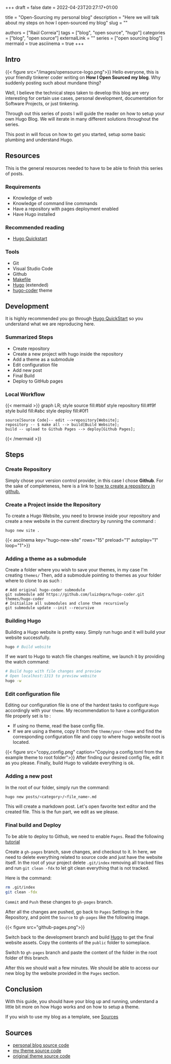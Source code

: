 +++ 
draft = false
date = 2022-04-23T20:27:17+01:00

title = "Open-Sourcing my personal blog"
description = "Here we will talk about my steps on how I open-sourced my blog"
slug = ""

authors = ["Raúl Correia"]
tags = ["blog", "open source", "hugo"]
categories = ["blog", "open source"]
externalLink = ""
series = ["open sourcing blog"]
mermaid = true
asciinema = true
+++

## Intro

{{< figure src="/images/opensource-logo.png">}}
Hello everyone, this is your friendly tinkerer coder writing on **How I Open Sourced my blog**. 
Why suddenly posting such about mundane thing? 

Well, I believe the technical steps taken to develop this blog are very interesting for certain use cases, personal development, documentation for Software Projects, or just tinkering.

Through out this series of posts I will guide the reader on how to setup your own Hugo Blog. We will iterate in many different solutions throughout the series.

This post in will focus on how to get you started, setup some basic plumbing and understand Hugo.

## Resources
This is the general resources needed to have to be able to finish this series of posts.

### Requirements
* Knowledge of web
* Knowledge of command line commands
* Have a repository with pages deployment enabled
* Have Hugo installed

### Recommended reading
* [Hugo Quickstart](https://gohugo.io/getting-started/quick-start/)

### Tools
* Git
* Visual Studio Code
* Github
* [Makefile](https://github.com/raulcorreia7/personal-blog/blob/master/makefile)
* [Hugo](https://gohugo.io/) (extended)
* [hugo-coder](https://github.com/luizdepra/hugo-coder) theme

## Development
It is highly recommended you go through [Hugo QuickStart](#recommended-reading) so you understand what we are reproducing here.
### Summarized Steps
* Create repository
* Create a new project with hugo inside the repository
* Add a theme as a submodule
* Edit configuration file
* Add new post
* Final Build
* Deploy to GitHub pages


### Local Workflow
{{< mermaid >}}
graph LR;
    style source fill:#bbf
    style repository fill:#f9f
    style build fill:#abc
    style deploy fill:#0f1

    source[Source Code]-- edit -->repository[Website];
    repository -- $ make all --> build[Build Website];
    build -- upload to Github Pages --> deploy[Github Pages];
{{< /mermaid >}}


## Steps


### Create Repository
Simply chose your version control provider, in this case I chose **Github**. For the sake of completeness, here is a link to [how to create a repository in github.](https://docs.github.com/en/get-started/quickstart/create-a-repo)

### Create a Project inside the Repository
To create a Hugo Website, you need to browse inside your repository and create a new website in the current directory by running the command :
```shell
hugo new site .
```

{{< asciinema key="hugo-new-site" rows="15" preload="1" autoplay="1" loop="1">}}


### Adding a theme as a submodule

Create a folder where you wish to save your themes, in my case I'm creating `themes/`
Then, add a submodule pointing to themes as your folder where to clone to as such :
```shell
# Add original hugo-coder submodule
git submodule add https://github.com/luizdepra/hugo-coder.git themes/hugo-coder
# Initialize all submodules and clone them recursively
git submodule update --init --recursive
```

### Building Hugo
Building a Hugo website is pretty easy.
Simply run hugo and it will build your website successfully.
```sh
hugo # Build website
```
If we want to Hugo to watch file changes realtime, we launch it by providing the watch command:
```sh
# Build hugo with file changes and preview
# Open localhost:1313 to preview website
hugo -w  
```
### Edit configuration file
Editing our configuration file is one of the hardest tasks to configure `Hugo` accordingly with your `theme`.
My recommendation to have a configuration file properly set is to :
* If using no theme, read the base config file.
* If we are using a theme, copy it from the `theme/your-theme` and find the corresponding configuration file and copy to where hugo website root is located. 

{{< figure src="copy_config.png" caption="Copying a config.toml from the example theme to root folder">}}
After finding our desired config file, edit it as you please.
Finally, build Hugo to validate everything is ok.

### Adding a new post

In the root of our folder, simply run the command:
```sh
hugo new posts/<category>/<file_name>.md
```
This will create a markdown post. Let's open favorite text editor and the created file. This is the fun part, we edit as we please.

### Final build and Deploy

To be able to deploy to Github, we need to enable `Pages`. Read the following [tutorial](https://docs.github.com/en/pages/quickstart)

Create a `gh-pages` branch, save changes, and checkout to it.
In here, we need to delete everything related to source code and just have the website itself.
In the root of your project delete `.git/index` removing all tracked files and run `git clean -fdx` to let git clean everything that is not tracked.


Here is the command:
```sh
rm .git/index
git clean -fdx
```
`Commit` and `Push` these changes to `gh-pages` branch.

After all the changes are pushed, go back to `Pages` Settings in the Repository, and point the `Source` to `gh-pages` like the following image.

{{< figure src="github-pages.png">}}

Switch back to the development branch and build [Hugo](#building-hugo) to get the final website assets. Copy the contents of the `public` folder to someplace. 

Switch to `gh-pages` branch and paste the content of the folder in the root folder of this branch.

After this we should wait a few minutes. We should be able to access our new blog by the website provided in the `Pages` section.


## Conclusion

With this guide, you should have your blog up and running, understand a little bit more on how Hugo works and on how to setup a theme.

If you wish to use my blog as a template, see [Sources](#sources)

## Sources
* [personal blog source code](https://github.com/raulcorreia7/personal-blog)
* [my theme source code](https://github.com/raulcorreia7/hugo-coder)
* [original theme source code](https://github.com/luizdepra/hugo-coder)
